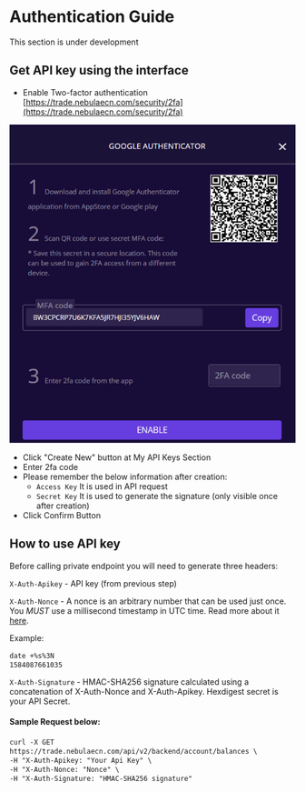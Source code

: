 # Authentication Guide

This section is under development

## Get API key using the interface

* Enable Two-factor authentication [https://trade.nebulaecn.com/security/2fa](https://trade.nebulaecn.com/security/2fa)

![](../.gitbook/assets/image%20%281%29.png)

* Click "Create New" button at My API Keys Section
* Enter 2fa code
* Please remember the below information after creation:
  * `Access Key` It is used in API request
  * `Secret Key` It is used to generate the signature \(only visible once after creation\)
* Click Confirm Button

## **How to use API key**

Before calling private endpoint you will need to generate three headers:

`X-Auth-Apikey` - API key \(from previous step\)

`X-Auth-Nonce` - A nonce is an arbitrary number that can be used just once. You _MUST_ use a millisecond timestamp in UTC time. Read more about it [here](https://en.wikipedia.org/wiki/Cryptographic_nonce).

Example:

```text
date +%s%3N
1584087661035
```

 `X-Auth-Signature` - HMAC-SHA256 signature calculated using a concatenation of X-Auth-Nonce and X-Auth-Apikey. Hexdigest secret is your API Secret. 

#### Sample Request below:

```text
curl -X GET https://trade.nebulaecn.com/api/v2/backend/account/balances \
-H "X-Auth-Apikey: "Your Api Key" \
-H "X-Auth-Nonce: "Nonce" \
-H "X-Auth-Signature: "HMAC-SHA256 signature"
```






